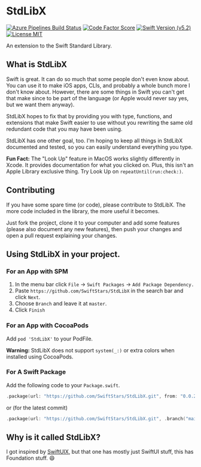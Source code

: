 # StdLibX

[![Azure Pipelines Build Status](https://img.shields.io/azure-devops/build/SwiftStars/StdLibX/2?logo=Azure%20Pipelines&logoColor=informational&style=flat-square&labelColor=363C43)](https://dev.azure.com/SwiftStars/StdLibX/_build?definitionId=2) [![Code Factor Score](https://img.shields.io/codefactor/grade/github/SwiftStars/StdLibX?logo=codefactor&style=flat-square&labelColor=363C43)](https://www.codefactor.io/repository/github/swiftstars/stdlibx) [![Swift Version (v5.2)](https://img.shields.io/badge/Swift-v5.2-orange?style=flat-square&logo=swift&labelColor=363C43)](https://github.com/apple/swift) [![License MIT](https://img.shields.io/github/license/SwiftStars/StdLibX?color=blue&logo=GitHub&style=flat-square&labelColor=363C43)](LICENSE)

An extension to the Swift Standard Library.

## What is StdLibX
Swift is great. It can do so much that some people don't even know about. You can use it to make iOS apps, CLIs, and probably a whole bunch more I don't know about. However, there are some things in Swift you can't get that make since to be part of the language (or Apple would never say yes, but we want them anyway).

StdLibX hopes to fix that by providing you with type, functions, and extensions that make Swift easier to use without you rewriting the same old redundant code that you may have been using.

StdLibX has one other goal, too. I'm hoping to keep all things in StdLibX documented and tested, so you can easily understand everything you type.

**Fun Fact:** The "Look Up" feature in MacOS works slightly differently in Xcode. It provides documentation for what you clicked on. Plus, this isn't an Apple Library exclusive thing. Try Look Up on `repeatUntil(run:check:)`.

## Contributing
If you have some spare time (or code), please contribute to StdLibX. The more code included in the library, the more useful it becomes.

 Just fork the project, clone it to your computer and add some features (please also document any new features), then push your changes and open a pull request explaining your changes.

## Using StdLibX in your project.

### For an App with SPM

1. In the menu bar click `File` -> `Swift Packages` -> `Add Package Dependency.`
2. Paste `https://github.com/SwiftStars/StdLibX` in the search bar and click `Next`.
3. Choose `Branch` and leave it at `master`.
4. Click `Finish`

### For an App with CocoaPods

Add `pod 'StdLibX'` to your PodFile.

**Warning:** StdLibX does not support `system(_:)` or extra colors when installed using CocoaPods.

### For A Swift Package

Add the following code to your `Package.swift`.
```swift
.package(url: "https://github.com/SwiftStars/StdLibX.git", from: "0.0.2")
```
or (for the latest commit)
```Swift
.package(url: "https://github.com/SwiftStars/StdLibX.git", .branch("main"))
```


## Why is it called StdLibX?
I got inspired by [SwiftUIX](https://github.com/SwiftUIX/SwiftUIX), but that one has mostly just SwiftUI stuff, this has Foundation stuff. :smile:
